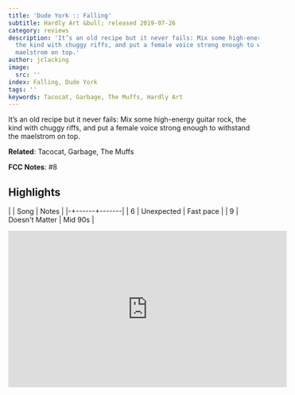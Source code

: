 ```yaml
---
title: 'Dude York :: Falling'
subtitle: Hardly Art &bull; released 2019-07-26
category: reviews
description: 'It’s an old recipe but it never fails: Mix some high-energy guitar rock,
  the kind with chuggy riffs, and put a female voice strong enough to withstand the
  maelstrom on top.'
author: jclacking
image:
  src: ''
index: Falling, Dude York
tags: ''
keywords: Tacocat, Garbage, The Muffs, Hardly Art
---
```

It’s an old recipe but it never fails: Mix some high-energy guitar rock, the kind with chuggy riffs, and put a female voice strong enough to withstand the maelstrom on top.<!--more-->

**Related**: Tacocat, Garbage, The Muffs

**FCC Notes**: #8

## Highlights

| | Song | Notes |
|-+------+-------|
| 6 | Unexpected | Fast pace |
| 9 | Doesn't Matter | Mid 90s |

<div class="tlo-detail-video"><iframe width="560" height="315" src="https://www.youtube.com/embed/xKT-jmxALIQ" frameborder="0" allow="autoplay; encrypted-media" allowfullscreen></iframe></div>

